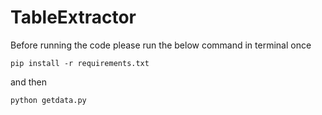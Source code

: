# TableExtractor

Before running the code please run the below command in terminal once

```
pip install -r requirements.txt
```

and then

```
python getdata.py
```
